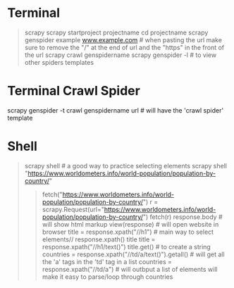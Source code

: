 # Terminal
> scrapy
> scrapy startproject projectname
> cd projectname
> scrapy genspider example www.example.com                      # when pasting the url make sure to remove the "/" at the end of url and the "https" in the front of the url
> scrapy crawl genspidername
> scrapy genspider -l                                           # to view other spiders templates

# Terminal Crawl Spider
scrapy genspider -t crawl genspidername url                     # will have the 'crawl spider' template



# Shell
> scrapy shell                                                  # a good way to practice selecting elements
> scrapy shell "https://www.worldometers.info/world-population/population-by-country/"
>>fetch("https://www.worldometers.info/world-population/population-by-country/")
>>r = scrapy.Request(url="https://www.worldometers.info/world-population/population-by-country/")
>>fetch(r)
>>response.body                                                 # will show html markup
>>view(response)                                                # will open website in browser
>>title = response.xpath("//h1")                                # main way to select elements// response.xpath()
>>title
>>title = response.xpath("//h1/text()")
>>title.get()                                                   # to create a string
>>countries = response.xpath("//td/a/text()").getall()          # will get all the 'a' tags in the 'td' tag in a list
>>countries = response.xpath("//td/a")                          # will outbput a list of elements will make it easy to parse/loop through
>>countries

